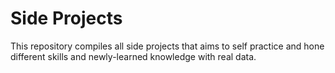 # Side Projects
This repository compiles all side projects that aims to self practice and hone different skills and newly-learned knowledge with real data. 

